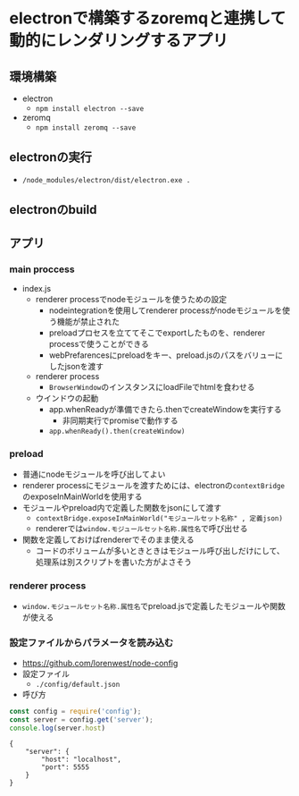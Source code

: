 # electronで構築するzoremqと連携して動的にレンダリングするアプリ

## 環境構築

* electron
  * `npm install electron --save`
* zeromq
  * `npm install zeromq --save`

## electronの実行

* `/node_modules/electron/dist/electron.exe .`

## electronのbuild


## アプリ

### main proccess

* index.js
  * renderer processでnodeモジュールを使うための設定
    * nodeintegrationを使用してrenderer processがnodeモジュールを使う機能が禁止された
    * preloadプロセスを立ててそこでexportしたものを、renderer processで使うことができる
    * webPrefarencesにpreloadをキー、preload.jsのパスをバリューにしたjsonを渡す
  * renderer process
    * `BrowserWindow`のインスタンスにloadFileでhtmlを食わせる
  * ウインドウの起動
    * app.whenReadyが準備できたら.thenでcreateWindowを実行する
      * 非同期実行でpromiseで動作する
    * `app.whenReady().then(createWindow)`


### preload

* 普通にnodeモジュールを呼び出してよい
* renderer processにモジュールを渡すためには、electronの`contextBridge`のexposeInMainWorldを使用する
* モジュールやpreload内で定義した関数をjsonにして渡す
  * `contextBridge.exposeInMainWorld("モジュールセット名称" , 定義json)`
  * rendererでは`window.モジュールセット名称.属性名`で呼び出せる
* 関数を定義しておけばrendererでそのまま使える
  * コードのボリュームが多いときときはモジュール呼び出しだけにして、処理系は別スクリプトを書いた方がよさそう


### renderer process

* `window.モジュールセット名称.属性名`でpreload.jsで定義したモジュールや関数が使える


### 設定ファイルからパラメータを読み込む

* https://github.com/lorenwest/node-config
* 設定ファイル
  * `./config/default.json`
* 呼び方

```js
const config = require('config');
const server = config.get('server');
console.log(server.host)
```

```json: default.json
{
    "server": {
        "host": "localhost",
        "port": 5555
    }
}
```

